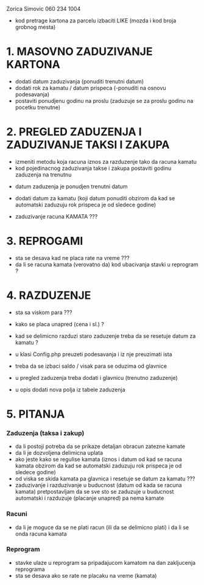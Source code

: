 

Zorica Simovic 060 234 1004


+ kod pretrage kartona za parcelu izbaciti LIKE (mozda i kod broja grobnog mesta)


# 1. MASOVNO ZADUZIVANJE KARTONA

+ dodati datum zaduzivanja (ponuditi trenutni datum)
+ dodati rok za kamatu / datum prispeca (-ponuditi na osnovu podesavanja)
+ postaviti ponudjenu godinu na proslu (zaduzuje se za proslu godinu na pocetku trenutne)

# 2. PREGLED ZADUZENJA I ZADUZIVANJE TAKSI I ZAKUPA

+ izmeniti metodu koja racuna iznos za razduzenje tako da racuna kamatu
+ kod pojedinacnog zaduzivanja takse i zakupa postaviti godinu zaduzenja na trenutnu
- datum zaduzenja je ponudjen trenutni datum
- dodati datum za kamatu (koji datum ponuditi obzirom da kad se automatski zaduzuju rok prispeca je od sledece godine)

- zaduzivanje racuna KAMATA ???

# 3. REPROGAMI

- sta se desava kad ne placa rate na vreme ???
- da li se racuna kamata (verovatno da) kod ubacivanja stavki u reprogram ?

# 4. RAZDUZENJE

- sta sa viskom para ???
- kako se placa unapred (cena i sl.) ?
- kad se delimicno razduzi staro zaduzenje treba da se resetuje datum za kamatu ?


- u klasi Config.php preuzeti podesavanja i iz nje preuzimati ista

- treba da se izbaci saldo / visak para se oduzima od glavnice

- u pregled zaduzenja treba dodati i glavnicu (trenutno zaduzenje)
- u opis dodati nova polja iz tabele zaduzenja


# 5. PITANJA


### Zaduzenja (taksa i zakup)

- da li postoji potreba da se prikaze detaljan obracun zatezne kamate
- da li je dozvoljena delimicna uplata
- ako jeste kako se regulise kamata
	(iznos i datum od kad se racuna kamata obzirom da kad se automatski zaduzuju rok prispeca je od sledece godine)
- od viska se skida kamata pa glavnica i resetuje se datum za kamatu ???
- zaduzivanje i razduzivanje u buducnost (datum od kada se racuna kamata)
	pretpostavljam da se sve sto se zaduzuje u buducnost automatski i razduzuje (placanje unapred) pa nema kamate


### Racuni

- da li je moguce da se ne plati racun (ili da se delimicno plati) i da li se onda racuna kamata


### Reprogram

- stavke ulaze u reprogram sa pripadajucom kamatom na dan zakljucenja reprograma
- sta se desava ako se rate ne placaku na vreme (kamata)
